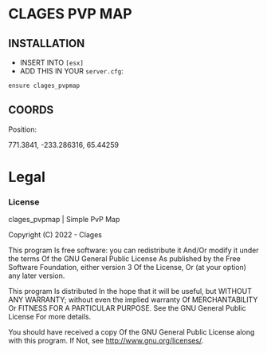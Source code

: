 # CLAGES PVP MAP

## INSTALLATION
- INSERT INTO `[esx]`
- ADD THIS IN YOUR `server.cfg`:

```
ensure clages_pvpmap
```

## COORDS

Position:

771.3841, -233.286316, 65.44259

# Legal
### License

clages_pvpmap | Simple PvP Map

Copyright (C) 2022 - Clages

This program Is free software: you can redistribute it And/Or modify it under the terms Of the GNU General Public License As published by the Free Software Foundation, either version 3 Of the License, Or (at your option) any later version.

This program Is distributed In the hope that it will be useful, but WITHOUT ANY WARRANTY; without even the implied warranty Of MERCHANTABILITY Or FITNESS FOR A PARTICULAR PURPOSE. See the GNU General Public License For more details.

You should have received a copy Of the GNU General Public License along with this program. If Not, see http://www.gnu.org/licenses/.
